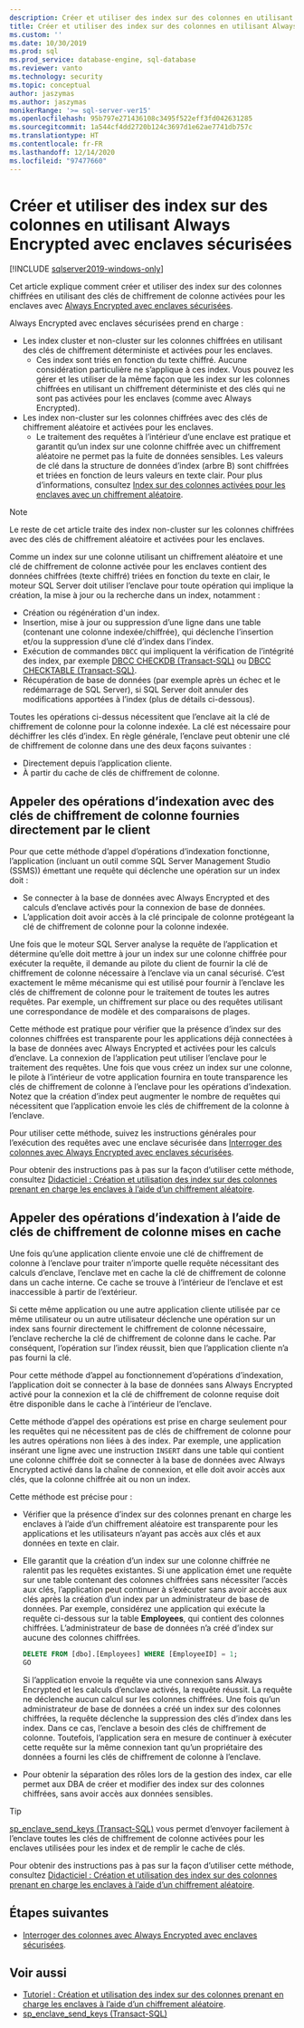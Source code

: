 ```yaml
---
description: Créer et utiliser des index sur des colonnes en utilisant Always Encrypted avec enclaves sécurisées
title: Créer et utiliser des index sur des colonnes en utilisant Always Encrypted avec enclaves sécurisées | Microsoft Docs
ms.custom: ''
ms.date: 10/30/2019
ms.prod: sql
ms.prod_service: database-engine, sql-database
ms.reviewer: vanto
ms.technology: security
ms.topic: conceptual
author: jaszymas
ms.author: jaszymas
monikerRange: '>= sql-server-ver15'
ms.openlocfilehash: 95b797e271436108c3495f522eff3fd042631285
ms.sourcegitcommit: 1a544cf4dd2720b124c3697d1e62ae7741db757c
ms.translationtype: HT
ms.contentlocale: fr-FR
ms.lasthandoff: 12/14/2020
ms.locfileid: "97477660"
---
```

# <a name="create-and-use-indexes-on-columns-using-always-encrypted-with-secure-enclaves"></a>Créer et utiliser des index sur des colonnes en utilisant Always Encrypted avec enclaves sécurisées
[!INCLUDE [sqlserver2019-windows-only](../../../includes/applies-to-version/sqlserver2019-windows-only.md)]

Cet article explique comment créer et utiliser des index sur des colonnes chiffrées en utilisant des clés de chiffrement de colonne activées pour les enclaves avec [Always Encrypted avec enclaves sécurisées](always-encrypted-enclaves.md). 

Always Encrypted avec enclaves sécurisées prend en charge :
- Les index cluster et non-cluster sur les colonnes chiffrées en utilisant des clés de chiffrement déterministe et activées pour les enclaves.
  - Ces index sont triés en fonction du texte chiffré. Aucune considération particulière ne s’applique à ces index. Vous pouvez les gérer et les utiliser de la même façon que les index sur les colonnes chiffrées en utilisant un chiffrement déterministe et des clés qui ne sont pas activées pour les enclaves (comme avec Always Encrypted). 
- Les index non-cluster sur les colonnes chiffrées avec des clés de chiffrement aléatoire et activées pour les enclaves.
  - Le traitement des requêtes à l’intérieur d’une enclave est pratique et garantit qu’un index sur une colonne chiffrée avec un chiffrement aléatoire ne permet pas la fuite de données sensibles. Les valeurs de clé dans la structure de données d’index (arbre B) sont chiffrées et triées en fonction de leurs valeurs en texte clair. Pour plus d’informations, consultez [Index sur des colonnes activées pour les enclaves avec un chiffrement aléatoire](always-encrypted-enclaves.md#indexes-on-enclave-enabled-columns-using-randomized-encryption).

> [!NOTE]
> Le reste de cet article traite des index non-cluster sur les colonnes chiffrées avec des clés de chiffrement aléatoire et activées pour les enclaves.

Comme un index sur une colonne utilisant un chiffrement aléatoire et une clé de chiffrement de colonne activée pour les enclaves contient des données chiffrées (texte chiffré) triées en fonction du texte en clair, le moteur SQL Server doit utiliser l’enclave pour toute opération qui implique la création, la mise à jour ou la recherche dans un index, notamment :

- Création ou régénération d'un index.
- Insertion, mise à jour ou suppression d’une ligne dans une table (contenant une colonne indexée/chiffrée), qui déclenche l’insertion et/ou la suppression d’une clé d’index dans l’index.
- Exécution de commandes `DBCC` qui impliquent la vérification de l’intégrité des index, par exemple [DBCC CHECKDB (Transact-SQL)](../../../t-sql/database-console-commands/dbcc-checkdb-transact-sql.md) ou [DBCC CHECKTABLE (Transact-SQL)](../../../t-sql/database-console-commands/dbcc-checktable-transact-sql.md).
- Récupération de base de données (par exemple après un échec et le redémarrage de SQL Server), si SQL Server doit annuler des modifications apportées à l’index (plus de détails ci-dessous).

Toutes les opérations ci-dessus nécessitent que l’enclave ait la clé de chiffrement de colonne pour la colonne indexée. La clé est nécessaire pour déchiffrer les clés d’index. En règle générale, l’enclave peut obtenir une clé de chiffrement de colonne dans une des deux façons suivantes :
- Directement depuis l’application cliente.
- À partir du cache de clés de chiffrement de colonne.

## <a name="invoke-indexing-operations-with-column-encryption-keys-provided-directly-by-the-client"></a>Appeler des opérations d’indexation avec des clés de chiffrement de colonne fournies directement par le client
Pour que cette méthode d’appel d’opérations d’indexation fonctionne, l’application (incluant un outil comme SQL Server Management Studio (SSMS)) émettant une requête qui déclenche une opération sur un index doit :

- Se connecter à la base de données avec Always Encrypted et des calculs d’enclave activés pour la connexion de base de données.
- L’application doit avoir accès à la clé principale de colonne protégeant la clé de chiffrement de colonne pour la colonne indexée.

Une fois que le moteur SQL Server analyse la requête de l’application et détermine qu’elle doit mettre à jour un index sur une colonne chiffrée pour exécuter la requête, il demande au pilote du client de fournir la clé de chiffrement de colonne nécessaire à l’enclave via un canal sécurisé. C’est exactement le même mécanisme qui est utilisé pour fournir à l’enclave les clés de chiffrement de colonne pour le traitement de toutes les autres requêtes. Par exemple, un chiffrement sur place ou des requêtes utilisant une correspondance de modèle et des comparaisons de plages.

Cette méthode est pratique pour vérifier que la présence d’index sur des colonnes chiffrées est transparente pour les applications déjà connectées à la base de données avec Always Encrypted et activées pour les calculs d’enclave. La connexion de l’application peut utiliser l’enclave pour le traitement des requêtes. Une fois que vous créez un index sur une colonne, le pilote à l’intérieur de votre application fournira en toute transparence les clés de chiffrement de colonne à l’enclave pour les opérations d’indexation. Notez que la création d’index peut augmenter le nombre de requêtes qui nécessitent que l’application envoie les clés de chiffrement de la colonne à l’enclave.

Pour utiliser cette méthode, suivez les instructions générales pour l’exécution des requêtes avec une enclave sécurisée dans [Interroger des colonnes avec Always Encrypted avec enclaves sécurisées](always-encrypted-enclaves-query-columns.md).

Pour obtenir des instructions pas à pas sur la façon d’utiliser cette méthode, consultez [Didacticiel : Création et utilisation des index sur des colonnes prenant en charge les enclaves à l’aide d’un chiffrement aléatoire](../tutorial-creating-using-indexes-on-enclave-enabled-columns-using-randomized-encryption.md).

## <a name="invoke-indexing-operations-using-cached-column-encryption-keys"></a>Appeler des opérations d’indexation à l’aide de clés de chiffrement de colonne mises en cache

Une fois qu’une application cliente envoie une clé de chiffrement de colonne à l’enclave pour traiter n’importe quelle requête nécessitant des calculs d’enclave, l’enclave met en cache la clé de chiffrement de colonne dans un cache interne. Ce cache se trouve à l’intérieur de l’enclave et est inaccessible à partir de l’extérieur.

Si cette même application ou une autre application cliente utilisée par ce même utilisateur ou un autre utilisateur déclenche une opération sur un index sans fournir directement le chiffrement de colonne nécessaire, l’enclave recherche la clé de chiffrement de colonne dans le cache. Par conséquent, l’opération sur l’index réussit, bien que l’application cliente n’a pas fourni la clé.

Pour cette méthode d’appel au fonctionnement d’opérations d’indexation, l’application doit se connecter à la base de données sans Always Encrypted activé pour la connexion et la clé de chiffrement de colonne requise doit être disponible dans le cache à l’intérieur de l’enclave.

Cette méthode d’appel des opérations est prise en charge seulement pour les requêtes qui ne nécessitent pas de clés de chiffrement de colonne pour les autres opérations non liées à des index. Par exemple, une application insérant une ligne avec une instruction `INSERT` dans une table qui contient une colonne chiffrée doit se connecter à la base de données avec Always Encrypted activé dans la chaîne de connexion, et elle doit avoir accès aux clés, que la colonne chiffrée ait ou non un index.

Cette méthode est précise pour :
 - Vérifier que la présence d’index sur des colonnes prenant en charge les enclaves à l’aide d’un chiffrement aléatoire est transparente pour les applications et les utilisateurs n’ayant pas accès aux clés et aux données en texte en clair. 
 - Elle garantit que la création d’un index sur une colonne chiffrée ne ralentit pas les requêtes existantes. Si une application émet une requête sur une table contenant des colonnes chiffrées sans nécessiter l’accès aux clés, l’application peut continuer à s’exécuter sans avoir accès aux clés après la création d’un index par un administrateur de base de données. Par exemple, considérez une application qui exécute la requête ci-dessous sur la table **Employees**, qui contient des colonnes chiffrées. L’administrateur de base de données n’a créé d’index sur aucune des colonnes chiffrées.

   ```sql
   DELETE FROM [dbo].[Employees] WHERE [EmployeeID] = 1;
   GO
   ```

   Si l’application envoie la requête via une connexion sans Always Encrypted et les calculs d’enclave activés, la requête réussit. La requête ne déclenche aucun calcul sur les colonnes chiffrées. Une fois qu’un administrateur de base de données a créé un index sur des colonnes chiffrées, la requête déclenche la suppression des clés d’index dans les index. Dans ce cas, l’enclave a besoin des clés de chiffrement de colonne. Toutefois, l’application sera en mesure de continuer à exécuter cette requête sur la même connexion tant qu’un propriétaire des données a fourni les clés de chiffrement de colonne à l’enclave.

 - Pour obtenir la séparation des rôles lors de la gestion des index, car elle permet aux DBA de créer et modifier des index sur des colonnes chiffrées, sans avoir accès aux données sensibles. 

> [!TIP] 
> [sp_enclave_send_keys (Transact-SQL)](../../system-stored-procedures/sp-enclave-send-keys-sql.md) vous permet d’envoyer facilement à l’enclave toutes les clés de chiffrement de colonne activées pour les enclaves utilisées pour les index et de remplir le cache de clés.

Pour obtenir des instructions pas à pas sur la façon d’utiliser cette méthode, consultez [Didacticiel : Création et utilisation des index sur des colonnes prenant en charge les enclaves à l’aide d’un chiffrement aléatoire](../tutorial-creating-using-indexes-on-enclave-enabled-columns-using-randomized-encryption.md). 

## <a name="next-steps"></a>Étapes suivantes
- [Interroger des colonnes avec Always Encrypted avec enclaves sécurisées](always-encrypted-enclaves-query-columns.md).

## <a name="see-also"></a>Voir aussi  
- [Tutoriel : Création et utilisation des index sur des colonnes prenant en charge les enclaves à l’aide d’un chiffrement aléatoire](../tutorial-creating-using-indexes-on-enclave-enabled-columns-using-randomized-encryption.md).
- [sp_enclave_send_keys (Transact-SQL)](../../system-stored-procedures/sp-enclave-send-keys-sql.md)
